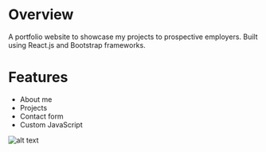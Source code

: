 # Overview
A portfolio website to showcase my projects to prospective employers. Built using React.js and Bootstrap frameworks.

# Features
- About me
- Projects
- Contact form
- Custom JavaScript

![alt text](https://i.imgur.com/JtveptS.png)
